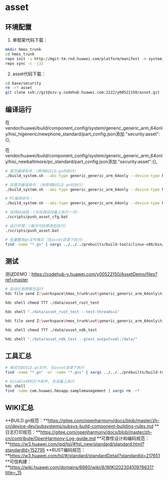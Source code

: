 # asset

## 环境配置
1. 单框架代码下载：
```bash
mkdir hmos_trunk
cd hmos_trunk
repo init -u http://mgit-tm.rnd.huawei.com/platform/manifest -m system_general.xml -b hmos_trunk --repo-branch=stable --no-repo-verify --repo-branch=stable_py3
repo sync -c -j32
```

2. asset代码下载：
```bash
cd base/security
rm -rf asset
git clone ssh://git@szv-y.codehub.huawei.com:2222/y00522150/asset.git
```

## 编译运行
在vendor/huawei/build/component_config/system/generic_generic_arm_64only/hisi_higeneric/newphone_standard/part_config.json添加
"security:asset":{},

在vendor/huawei/build/component_config/system/generic_generic_arm_64only/hisi_newbaltimore/pc_standard/part_config.json添加
"security:asset":{},

```bash
# 首次编译命令：（修改BUILD.gn时执行）
./build_system.sh --abi-type generic_generic_arm_64only --device-type hisi_higeneric_newphone_standard --ccache --build-variant root --build-target out/generic_generic_arm_64only/hisi_higeneric_newphone_standard/build_configs/security/asset:asset --build-target asset_test

# 非首次编译命令：（未修改BUILD.gn时执行）
./build_system.sh --abi-type generic_generic_arm_64only --device-type hisi_higeneric_newphone_standard --ccache --build-variant root --build-target out/generic_generic_arm_64only/hisi_higeneric_newphone_standard/build_configs/security/asset:asset --build-target asset_test --fast-rebuild

# PC编译命令：
./build_system.sh --abi-type generic_generic_arm_64only --device-type hisi_newbaltimore_pc_standard --ccache --build-variant root --build-target out/generic_generic_arm_64only/hisi_newbaltimore_pc_standard/build_configs/security/asset:asset --build-target asset_test

# 支持SA自启：(仅在调试设备上执行一次)
./scripts/push_asset_cfg.bat

# 运行环境：(每次代码修改后执行)
./scripts/push_asset.bat

# 批量整改gn文件格式（在asset目录下执行）
find -name "*.gn" | xargs ../../../prebuilts/build-tools/linux-x86/bin/gn format
```

## 测试
测试DEMO：https://codehub-y.huawei.com/y00522150/AssetDemo/files?ref=master

```bash
# 自动化用例推包运行
hdc file send Z:\workspace\hmos_trunk\out\generic_generic_arm_64only\hisi_higeneric_newphone_standard\tests\unittest\asset\asset_UT_test\asset_rust_test ./data/

hdc shell chmod 777 ./data/asset_rust_test

hdc shell "./data/asset_rust_test --test-threads=1"

hdc file send Z:\workspace\hmos_trunk\out\generic_generic_arm_64only\hisi_higeneric_newphone_standard\tests\unittest\asset\asset_UT_test\asset_ndk_test ./data/

hdc shell chmod 777 ./data/asset_ndk_test

hdc shell "./data/asset_ndk_test --gtest_output=xml:/data/"
```

## 工具汇总
```bash
# 格式化BUILD.gn文件, 在asset目录下执行
find -name "*.gn" -or -name "*.gni" | xargs ../../../prebuilts/build-tools/linux-x86/bin/gn format

# disable样机打卡软件, 在设备上执行
hdc shell
find -name com.huawei.hmsapp.samplemanagement | xargs rm -rf
```

## WIKI汇总
**BUILD.gn规范：**https://gitee.com/openharmony/docs/blob/master/zh-cn/device-dev/subsystems/subsys-build-component-building-rules.md
**日志打印规范：**https://gitee.com/openharmony/docs/blob/master/zh-cn/contribute/OpenHarmony-Log-guide.md
**可靠性设计和编码规范：**https://w3.huawei.com/ipd/tsl/#!tsl_new/standard/standard.html?standardId=152795
**RUST编码规范：**https://w3.huawei.com/tsl/#/standard/standardDetail?standardId=217651
**可信构建：**https://wiki.huawei.com/domains/6660/wiki/8/WIKI20230410978631?title=_15